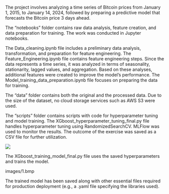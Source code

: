 The project involves analyzing a time series of Bitcoin prices from January 1, 2015, to January 14, 2024, followed by preparing a predictive model that forecasts the Bitcoin price 3 days ahead.

The “notebooks” folder contains raw data analysis, feature creation, and data preparation for training. The work was conducted in Jupyter notebooks.

The Data_cleaning.ipynb file includes a preliminary data analysis, transformation, and preparation for feature engineering.
The Feature_Engineering.ipynb file contains feature engineering steps. Since the data represents a time series, it was analyzed in terms of seasonality, stationarity, lagged values, and aggregation. Based on these analyses, additional features were created to improve the model’s performance.
The Model_training_data_preparation.ipynb file focuses on preparing the data for training.

The “data” folder contains both the original and the processed data. Due to the size of the dataset, no cloud storage services such as AWS S3 were used.

The “scripts” folder contains scripts with code for hyperparameter tuning and model training.
The XGboost_hyperparameter_tuning_final.py file handles hyperparameter tuning using RandomizedSearchCV. MLFlow was used to monitor the results. The outcome of the exercise was saved as a CSV file for further utilization.

![](śimages/1.bmp)

The XGboost_training_model_final.py file uses the saved hyperparameters and trains the model.

images/1.bmp

The trained model has been saved along with other essential files required for production deployment (e.g., a .yaml file specifying the libraries used).
